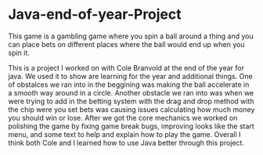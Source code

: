 # Java-end-of-year-Project

This game is a gambling game where you spin a ball around a thing and you can place bets on different places where the ball would end up when you spin it.

This is a project I worked on with Cole Branvold at the end of the year for java. We used it to show are learning for the year and additional things. One of obstalces we ran into in the beggining was making the ball accelerate in a smooth way around in a circle. Another obstacle we ran into was when we were trying to add in the betting system with the drag and drop method with the chip were you set bets was causing issues calculating how much money you should win or lose. After we got the core mechanics we worked on polishing the game by fixing game break bugs, improving looks like the start menu, and some text to help and explain how to play the game. Overall I think both Cole and I learned how to use Java better through this project.
